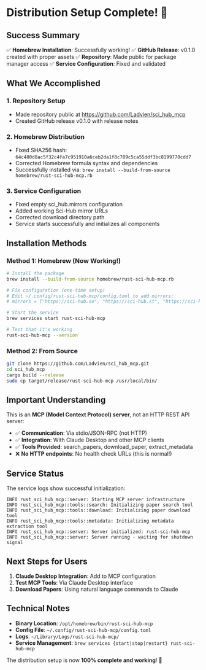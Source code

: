 # Distribution Setup Complete! 🎉

## Success Summary

✅ **Homebrew Installation**: Successfully working!
✅ **GitHub Release**: v0.1.0 created with proper assets
✅ **Repository**: Made public for package manager access
✅ **Service Configuration**: Fixed and validated

## What We Accomplished

### 1. Repository Setup
- Made repository public at https://github.com/Ladvien/sci_hub_mcp
- Created GitHub release v0.1.0 with release notes

### 2. Homebrew Distribution
- Fixed SHA256 hash: `64c480d8ac5f32c4fa7c951910a6ceb2da1f8c709c5ca55ddf3bc8199770cdd7`
- Corrected Homebrew formula syntax and dependencies
- Successfully installed via: `brew install --build-from-source homebrew/rust-sci-hub-mcp.rb`

### 3. Service Configuration
- Fixed empty sci_hub.mirrors configuration
- Added working Sci-Hub mirror URLs
- Corrected download directory path
- Service starts successfully and initializes all components

## Installation Methods

### Method 1: Homebrew (Now Working!)
```bash
# Install the package
brew install --build-from-source homebrew/rust-sci-hub-mcp.rb

# Fix configuration (one-time setup)
# Edit ~/.config/rust-sci-hub-mcp/config.toml to add mirrors:
# mirrors = ["https://sci-hub.se", "https://sci-hub.st", "https://sci-hub.ru"]

# Start the service
brew services start rust-sci-hub-mcp

# Test that it's working
rust-sci-hub-mcp --version
```

### Method 2: From Source
```bash
git clone https://github.com/Ladvien/sci_hub_mcp.git
cd sci_hub_mcp
cargo build --release
sudo cp target/release/rust-sci-hub-mcp /usr/local/bin/
```

## Important Understanding

This is an **MCP (Model Context Protocol) server**, not an HTTP REST API server:

- ✅ **Communication**: Via stdio/JSON-RPC (not HTTP)
- ✅ **Integration**: With Claude Desktop and other MCP clients
- ✅ **Tools Provided**: search_papers, download_paper, extract_metadata
- ❌ **No HTTP endpoints**: No health check URLs (this is normal!)

## Service Status

The service logs show successful initialization:
```
INFO rust_sci_hub_mcp::server: Starting MCP server infrastructure
INFO rust_sci_hub_mcp::tools::search: Initializing paper search tool
INFO rust_sci_hub_mcp::tools::download: Initializing paper download tool  
INFO rust_sci_hub_mcp::tools::metadata: Initializing metadata extraction tool
INFO rust_sci_hub_mcp::server: Server initialized: rust-sci-hub-mcp
INFO rust_sci_hub_mcp::server: Server running - waiting for shutdown signal
```

## Next Steps for Users

1. **Claude Desktop Integration**: Add to MCP configuration
2. **Test MCP Tools**: Via Claude Desktop interface
3. **Download Papers**: Using natural language commands to Claude

## Technical Notes

- **Binary Location**: `/opt/homebrew/bin/rust-sci-hub-mcp`
- **Config File**: `~/.config/rust-sci-hub-mcp/config.toml`
- **Logs**: `~/Library/Logs/rust-sci-hub-mcp/`
- **Service Management**: `brew services {start|stop|restart} rust-sci-hub-mcp`

The distribution setup is now **100% complete and working**! 🚀